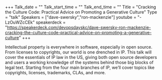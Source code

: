 +++
Talk_date = ""
Talk_start_time = ""
Talk_end_time = ""
Title = "Cracking the Culture Code: Practical Advice on Promoting a Generative Culture"
Type = "talk"
Speakers = ["dave-swersky","ron-mackenzie"]
youtube = "-LzOuWZcCEk"
speakerdeck = "https://speakerdeck.com/devopsdayskc/dave-swersky-ron-mackenzie-cracking-the-culture-code-practical-advice-on-promoting-a-generative-culture"
+++

Intellectual property is everywhere in software, especially in open source. From licenses to copyrights, our world is one drenched in IP. This talk will cover the essentials of IP law in the US, giving both open source developers and users a working knowledge of the systems behind those big blocks of legal text. Starting from the four main branches of IP, we’ll cover topics like copyrights, licenses, trademarks, CLAs, and more.
